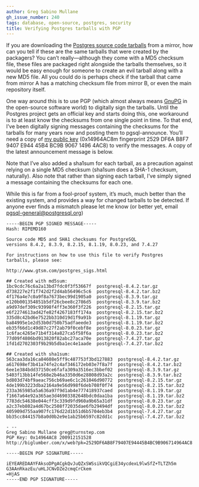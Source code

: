 ```yaml
---
author: Greg Sabino Mullane
gh_issue_number: 240
tags: database, open-source, postgres, security
title: Verifying Postgres tarballs with PGP
---
```




If you are downloading the [Postgres source code tarballs](https://www.postgresql.org/ftp/source/) from a mirror, how can you tell if these are the same tarballs that were created by the packagers? You can’t really—​although they come with a MD5 checksum file, these files are packaged right alongside the tarballs themselves, so it would be easy enough for someone to create an evil tarball along with a new MD5 file. All you could do is perhaps check if the tarball that came from mirror A has a matching checksum file from mirror B, or even the main repository itself.

One way around this is to use PGP (which almost always means [GnuPG](https://gnupg.org/) in the open-source software world) to digitally sign the tarballs. Until the Postgres project gets an official key and starts doing this, one workaround is to at least know the checksums from one single point in time. To that end, I’ve been digitally signing messages containing the checksums for the tarballs for many years now and posting them to pgsql-announce. You’ll need a copy of [my public key](http://www.gtsm.com/Greg_Sabino_Mullane.key.html) (0x14964AC8m fingerprint 2529 DF6A B8F7 9407 E944 45B4 BC9B 9067 1496 4AC8) to verify the messages. A copy of the latest announcement message is below.

Note that I’ve also added a sha1sum for each tarball, as a precaution against relying on a single MD5 checksum (sha1sum does a SHA-1 checksum, naturally). Also note that rather than signing each tarball, I’ve simply signed a message containing the checksums for each one.

While this is far from a fool-proof system, it’s much, much better than the existing system, and provides a way for changed tarballs to be detected. If anyone ever finds a mismatch please let me know (or better yet, email pgsql-general@postgresql.org)

```nohighlight
-----BEGIN PGP SIGNED MESSAGE-----                                   
Hash: RIPEMD160                                                      

Source code MD5 and SHA1 checksums for PostgreSQL 
versions 8.4.2, 8.3.9, 8.2.15, 8.1.19, 8.0.23, and 7.4.27

For instructions on how to use this file to verify Postgres 
tarballs, please see:                                       

http://www.gtsm.com/postgres_sigs.html

## Created with md5sum:
1bc9cdc76c6a2a13bd7fdc0f3f53667f  postgresql-8.4.2.tar.gz
d738227e2f1f742d2f2d4ab56496c5c6  postgresql-8.4.2.tar.bz2
4f176a4e7c0a9f8a7673bec99d1905a0  postgresql-8.3.9.tar.gz 
e120b001354851b5df26cbee8c2786d5  postgresql-8.3.9.tar.bz2
a9d97def309c93998f4ff3e360f3f226  postgresql-8.2.15.tar.gz
e6f2274613ad42fe82f4267183ff174a  postgresql-8.2.15.tar.bz2
335d8c42bd6e7522bb310d19d1f9a91b  postgresql-8.1.19.tar.gz 
ba84995e1e2d53b0d750b75adfaeede3  postgresql-8.1.19.tar.bz2
eb35f66d1c49d87c27f2ab79f0cebf8e  postgresql-8.0.23.tar.gz 
1c6fac4265e71b4f314a827ca5f58f6a  postgresql-8.0.23.tar.bz2
77d09f4806bd913820f82abc27aca70e  postgresql-7.4.27.tar.gz 
1fd1d2702303f9b29b5dba1ec4e1aade  postgresql-7.4.27.tar.bz2

## Created with sha1sum:
563caa3da16ca84608e5ff9c487753f3bd127883  postgresql-8.4.2.tar.gz
a617698ef3b41a74fe2c4af346172eb03e7f8a7f  postgresql-8.4.2.tar.bz2
6ee1e384bdd37150ce6fafa309a3516ec3bbef02  postgresql-8.3.9.tar.gz 
5403f13bb14fe568e2b46a3350d6e28808d93a2c  postgresql-8.3.9.tar.bz2
bd803d74bf9aeac756cb69ae6c1c261046d90772  postgresql-8.2.15.tar.gz
4de199b3223dba2164a9e56d998f6deb708f0f74  postgresql-8.2.15.tar.bz2
233a365985a5a636a97f9d1ab4e777418937caed  postgresql-8.1.19.tar.gz 
f1667a64e92a365ae3d46903382648bdc0daa1ba  postgresql-8.1.19.tar.bz2
7783dc54638e044cff3c339d9fd960a9b65a31df  postgresql-8.0.23.tar.gz 
a2c37eb802a4d67bc2508f72035dae6fb29494df  postgresql-8.0.23.tar.bz2
405909d755aa907fc176d22d1b51d6b5704eb3b4  postgresql-7.4.27.tar.gz 
bb35cc844157b8a0d0b2e9e1ab25b6597c82dd1c  postgresql-7.4.27.tar.bz2

- -- 
Greg Sabino Mullane greg@turnstep.com
PGP Key: 0x14964AC8 200912151528     
http://biglumber.com/x/web?pk=2529DF6AB8F79407E94445B4BC9B906714964AC8

-----BEGIN PGP SIGNATURE-----

iEYEAREDAAYFAksoDPgACgkQvJuQZxSWSsikVQCgiE34ycdexL9lwSfZ+TLTZh5m
G3AAnRkazEu/uHLJCNvDZe2cmqCrCkem                                
=HjAS                                                           
-----END PGP SIGNATURE-----
```

